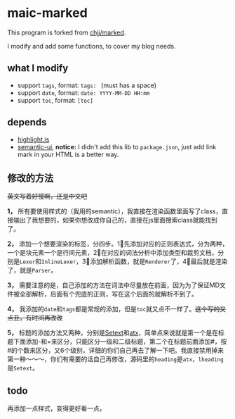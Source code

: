 # maic-marked

This program is forked from [chjj/marked](https://github.com/chjj/marked).

I modify and add some functions, to cover my blog needs.

## what I modify
 - support `tags`, format: `tags: ` (must has a space)
 - support `date`, format: `date: YYYY-MM-DD HH:mm`
 - support `toc`, format: `[toc]`
 
## depends

- [highlight.js](https://github.com/isagalaev/highlight.js)
- [semantic-ui](http://semantic-ui.com/), **notice:** I didn't add this lib to `package.json`, just add link mark in your HTML is a better way.

## 修改的方法

~~英文写着好慢啊，还是中文吧~~

**1，** 所有要使用样式的（我用的semantic），我直接在渲染函数里面写了class，直接输出了我想要的，如果你想改成你自己的，直接在js里面搜索class就能找到了。

**2，** 添加一个想要渲染的标签，分四步。1⃣️先添加对应的正则表达式，分为两种，一个是块元素一个是行间元素，2⃣️在对应的词法分析中添加类型和裁剪文档，分别是`Lexer`和`InlineLexer`，3⃣️添加解析函数，就是`Renderer`了，4⃣️最后就是渲染了，就是`Parser`。

**3，** 需要注意的是，自己添加的方法在词法中尽量放在前面，因为为了保证MD文件被全部解析，后面有个兜底的正则，写在这个后面的就解析不到了。

**4，** 我添加的`date`和`tags`都是常规的添加，但是`toc`就又点不一样了。~~这个写的又点丑，有时间再改改~~

**5，** 标题的添加方法又两种，分别是[Setext](http://docutils.sourceforge.net/mirror/setext.html)和[atx](http://www.aaronsw.com/2002/atx/)，简单点来说就是第一个是在标题下面添加-和=来区分，只能区分一级和二级标题，第二个在标题前面添加#，按#的个数来区分，又6个级别，详细的你们自己再去了解一下吧。我直接禁用掉来第一种～～～，你们有需要的话自己再修改，源码里的`heading`是`atx`，`lheading`是`Setext`。

## todo

再添加一点样式，变得更好看一点。

